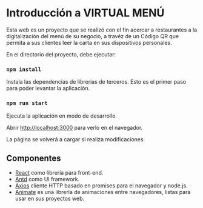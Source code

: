 # Introducción a VIRTUAL MENÚ

Esta web es un proyecto que se realizó con el fin acercar a restaurantes a la digitalización del menú de su negocio, a travéz de un Código QR que permita a sus clientes leer la carta en sus dispositivos personales.

En el directorio del proyecto, debe ejecutar:

### `npm install`

Instala las dependencias de librerias de terceros. Esto es el primer paso para poder levantar la aplicación.

### `npm run start`

Ejecuta la aplicación en modo de desarrollo.

Abrir [http://localhost:3000](http://localhost:3000) para verlo en el navegador.

La página se volverá a cargar si realiza modificaciones. 

## Componentes

- [React](https://facebook.github.io/react/) como librería para front-end.
- [Antd](https://ant.design/) como UI framework.
- [Axios](https://github.com/axios/axios) cliente HTTP basado en promises para el navegador y node.js.
- [Animate](https://animate.style/) es una librería de animaciones entre navegadores, listas para usar en sus proyectos web.
